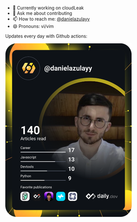 - 🦄 Currently working on cloudLeak
- 💬 Ask me about contributing
- 📫 How to reach me: [@danielazulayy](https://www.twitter.com/danielazulayy)
- 😄 Pronouns: vi/vim



Updates every day with Github actions:

<a href="https://app.daily.dev/danielazulayy"><img src="https://github.com/DanielAzulayy/DanielAzulayy/blob/master/devcard.svg" width="400" alt="Daniel Azulay's Dev Card"/></a>
